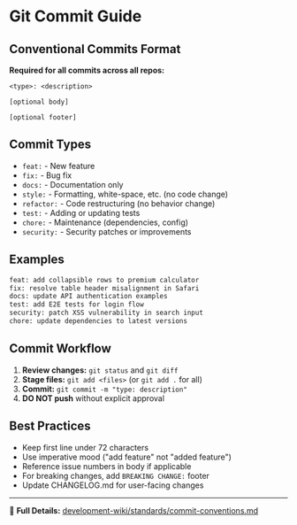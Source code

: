 # Git Commit Guide

## Conventional Commits Format

**Required for all commits across all repos:**

```
<type>: <description>

[optional body]

[optional footer]
```

## Commit Types

- `feat:` - New feature
- `fix:` - Bug fix
- `docs:` - Documentation only
- `style:` - Formatting, white-space, etc. (no code change)
- `refactor:` - Code restructuring (no behavior change)
- `test:` - Adding or updating tests
- `chore:` - Maintenance (dependencies, config)
- `security:` - Security patches or improvements

## Examples

```bash
feat: add collapsible rows to premium calculator
fix: resolve table header misalignment in Safari
docs: update API authentication examples
test: add E2E tests for login flow
security: patch XSS vulnerability in search input
chore: update dependencies to latest versions
```

## Commit Workflow

1. **Review changes:** `git status` and `git diff`
2. **Stage files:** `git add <files>` (or `git add .` for all)
3. **Commit:** `git commit -m "type: description"`
4. **DO NOT push** without explicit approval

## Best Practices

- Keep first line under 72 characters
- Use imperative mood ("add feature" not "added feature")
- Reference issue numbers in body if applicable
- For breaking changes, add `BREAKING CHANGE:` footer
- Update CHANGELOG.md for user-facing changes

---

📖 **Full Details:** [development-wiki/standards/commit-conventions.md](../../development-wiki/standards/commit-conventions.md)
